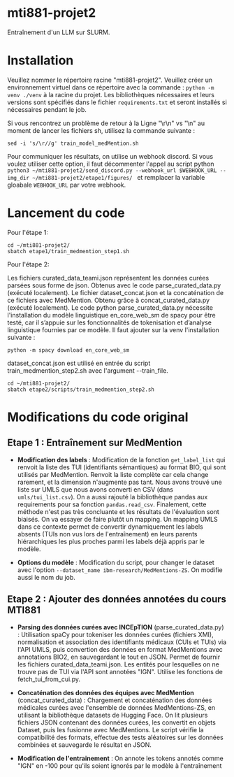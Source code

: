 # mti881-projet2

Entraînement d'un LLM sur SLURM. 



# Installation 

Veuillez nommer le répertoire racine "mti881-projet2".
Veuillez créer un environnement virtuel dans ce répertoire avec la commande : `python -m venv ./venv` à la racine du projet. Les bibliothèques nécessaires et leurs versions sont spécifiés dans le fichier `requirements.txt` et seront installés si nécessaires pendant le job. 

Si vous rencontrez un problème de retour à la Ligne "\r\n" vs "\n" au moment de lancer les fichiers sh, utilisez la commande suivante : 
```{bash}
sed -i 's/\r//g' train_model_medMention.sh
```

Pour communiquer les résultats, on utilise un webhook discord. Si vous voulez utiliser cette option, il faut décommenter l'appel au script python `python3 ~/mti881-projet2/send_discord.py --webhook_url $WEBHOOK_URL --img_dir ~/mti881-projet2/etape1/figures/ ` et remplacer la variable gloabale `WEBHOOK_URL` par votre webhook. 

# Lancement du code 

Pour l'étape 1: 

```{bash}
cd ~/mti881-projet2/
sbatch etape1/train_medmention_step1.sh
```

Pour l'étape 2: 

Les fichiers curated_data_teami.json représentent les données curées parsées sous forme de json. Obtenus avec le code parse_curated_data.py (exécuté localement).
Le fichier dataset_concat.json et la concaténation de ce fichiers avec MedMention. Obtenu grâce à concat_curated_data.py (exécuté localement).
Le code python parse_curated_data.py nécessite l'installation du modèle linguistique en_core_web_sm de spacy pour être testé, car il s’appuie sur les fonctionnalités de tokenisation et d’analyse linguistique fournies par ce modèle. Il faut ajouter sur la venv l'installation suivante : 

```{bash}
python -m spacy download en_core_web_sm
```

dataset_concat.json est utilisé en entrée du script train_medmention_step2.sh avec l'argument --train_file.

```{bash}
cd ~/mti881-projet2/
sbatch etape2/scripts/train_medmention_step2.sh
```




#  Modifications du code original

## Etape 1 : Entraînement sur MedMention 



- **Modification des labels** : Modification de la fonction `get_label_list` qui renvoit la liste des TUI (identifiants sémantiques) au format BIO, qui sont utilisés par MedMention. Renvoit la liste complète car cela change rarement, et la dimension n'augmente pas tant. Nous avons trouvé une liste sur UMLS que nous avons converti en CSV (dans `umls/tui_list.csv`). On a aussi rajouté la bibliothèque pandas aux requirements pour sa fonction `pandas.read_csv`. Finalement, cette méthode n'est pas très concluante et les résultats de l'évaluation sont biaisés. On va essayer de faire plutôt un mapping. Un mapping UMLS dans ce contexte permet de convertir dynamiquement les labels absents (TUIs non vus lors de l'entraînement) en leurs parents hiérarchiques les plus proches parmi les labels déjà appris par le modèle. 

- **Options du modèle** : Modification du script, pour changer le dataset avec l'option `--dataset_name ibm-research/MedMentions-ZS`. On modifie aussi le nom du job.



## Etape 2 : Ajouter des données annotées du cours MTI881

- **Parsing des données curées avec INCEpTION** (parse_curated_data.py) : Utilisation spaCy pour tokeniser les données curées (fichiers XMI), normalisation et association des identifiants médicaux (CUIs et TUIs) via l'API UMLS, puis convertion des données en format MedMentions avec annotations BIO2, en sauvegardant le tout en JSON. Permet de fournir les fichiers curated_data_teami.json. Les entités pour lesquelles on ne trouve pas de TUI via l'API sont annotées "IGN". Utilise les fonctions de fetch_tui_from_cui.py.
  
- **Concaténation des données des équipes avec MedMention** (concat_curated_data) : Chargement et concaténation des données médicales curées avec l'ensemble de données MedMentions-ZS, en utilisant la bibliothèque datasets de Hugging Face. On lit plusieurs fichiers JSON contenant des données curées, les convertit en objets Dataset, puis les fusionne avec MedMentions. Le script vérifie la compatibilité des formats, effectue des tests aléatoires sur les données combinées et sauvegarde le résultat en JSON.

- **Modification de l'entrainement** : On annote les tokens annotés comme "IGN" en -100 pour qu'ils soient ignorés par le modèle à l'entraînement

